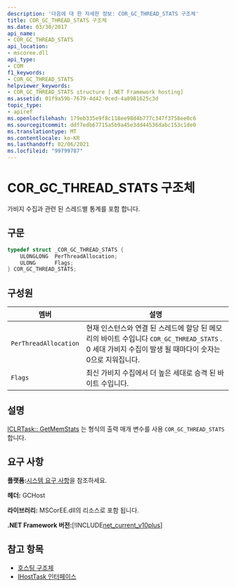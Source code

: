 ```yaml
---
description: '다음에 대 한 자세한 정보: COR_GC_THREAD_STATS 구조체'
title: COR_GC_THREAD_STATS 구조체
ms.date: 03/30/2017
api_name:
- COR_GC_THREAD_STATS
api_location:
- mscoree.dll
api_type:
- COM
f1_keywords:
- COR_GC_THREAD_STATS
helpviewer_keywords:
- COR_GC_THREAD_STATS structure [.NET Framework hosting]
ms.assetid: 01f9a59b-7679-4d42-9ced-4a8981625c3d
topic_type:
- apiref
ms.openlocfilehash: 179eb335e9f8c118ee98d4b777c347f3758ee0c6
ms.sourcegitcommit: ddf7edb67715a5b9a45e3dd44536dabc153c1de0
ms.translationtype: MT
ms.contentlocale: ko-KR
ms.lasthandoff: 02/06/2021
ms.locfileid: "99799787"
---
```

# <a name="cor_gc_thread_stats-structure"></a>COR_GC_THREAD_STATS 구조체

가비지 수집과 관련 된 스레드별 통계를 포함 합니다.  
  
## <a name="syntax"></a>구문  
  
```cpp  
typedef struct _COR_GC_THREAD_STATS {  
    ULONGLONG  PerThreadAllocation;
    ULONG      Flags;
} COR_GC_THREAD_STATS;  
```  
  
## <a name="members"></a>구성원  
  
|멤버|설명|  
|------------|-----------------|  
|`PerThreadAllocation`|현재 인스턴스와 연결 된 스레드에 할당 된 메모리의 바이트 수입니다 `COR_GC_THREAD_STATS` . 0 세대 가비지 수집이 발생 될 때마다이 숫자는 0으로 지워집니다.|  
|`Flags`|최신 가비지 수집에서 더 높은 세대로 승격 된 바이트 수입니다.|  
  
## <a name="remarks"></a>설명  

 [ICLRTask:: GetMemStats](iclrtask-getmemstats-method.md) 는 형식의 출력 매개 변수를 사용 `COR_GC_THREAD_STATS` 합니다.  
  
## <a name="requirements"></a>요구 사항  

 **플랫폼:**[시스템 요구 사항](../../get-started/system-requirements.md)을 참조하세요.  
  
 **헤더:** GCHost  
  
 **라이브러리:** MSCorEE.dll의 리소스로 포함 됩니다.  
  
 **.NET Framework 버전:**[!INCLUDE[net_current_v10plus](../../../../includes/net-current-v10plus-md.md)]  
  
## <a name="see-also"></a>참고 항목

- [호스팅 구조체](hosting-structures.md)
- [IHostTask 인터페이스](ihosttask-interface.md)
